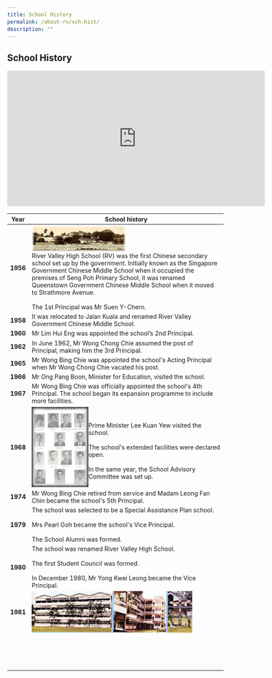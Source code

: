 ```yaml
---
title: School History
permalink: /about-rv/sch-hist/
description: ""
---
```

## School History

<iframe width="600" height="315" src="https://www.youtube.com/embed/1qgJ7PFiRaY" title="RV65 ANNIVERSARY HERITAGE VIDEO" frameborder="0" allow="accelerometer; autoplay; clipboard-write; encrypted-media; gyroscope; picture-in-picture" allowfullscreen></iframe>

| Year  | School history  |
|---|---|
| **1956**  | <img src="/images/1956photo.jpg" align=left style="width:50%"> <br clear=left> River Valley High School (RV) was the first Chinese secondary school set up by the government. Initially known as the Singapore Government Chinese Middle School when it occupied the premises of Seng Poh Primary School, it was renamed Queenstown Government Chinese Middle School when it moved to Strathmore Avenue.<br><br>The 1st Principal was Mr Suen Y-Chern.|
| **1958**  | It was relocated to Jalan Kuala and renamed River Valley Government Chinese Middle School.  |
| **1960**  | Mr Lim Hui Eng was appointed the school’s 2nd Principal.  |
| **1962**  | In June 1962, Mr Wong Chong Chie assumed the post of Principal, making him the 3rd Principal.  |
| **1965**  | Mr Wong Bing Chie was appointed the school's Acting Principal when Mr Wong Chong Chie vacated his post.  |
| **1966**  | Mr Ong Pang Boon, Minister for Education, visited the school.  |
| **1967**  | Mr Wong Bing Chie was officially appointed the school's 4th Principal. The school began its expansion programme to include more facilities.  |
| **1968**  | <img src="/images/1968photo.jpg" style="width:30%" align=left> <br><br>Prime Minister Lee Kuan Yew visited the school.<br><br>The school's extended facilities were declared open.<br><br>In the same year, the School Advisory Committee was set up.  |
| **1974**  | Mr Wong Bing Chie retired from service and Madam Leong Fan Chin became the school's 5th Principal.  |
| **1979**  | The school was selected to be a Special Assistance Plan school.<br><br>Mrs Pearl Goh became the school's Vice Principal.<br><br>The School Alumni was formed.  |
| **1980**  | The school was renamed River Valley High School.<br><br>The first Student Council was formed.<br><br>In December 1980, Mr Yong Kwei Leong became the Vice Principal.  |
| **1981**  | <img src="/images/1981photo.jpeg" align=left style="width:85%"> <br clear=left>  |
|   |   |
|   |   |
|   |   |
|   |   |
|   |   |
|   |   |
|   |   |
|   |   |
|   |   |
|   |   |
|   |   |
|   |   |
|   |   |
|   |   |
|   |   |
|   |   |